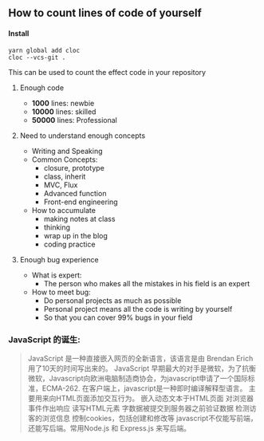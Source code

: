 ## How to count lines of code of yourself

#### Install
 ```
 yarn global add cloc
 cloc --vcs-git .
 ```
This can be used to count the effect code in your repository

1. Enough code
   - **1000** lines: newbie
   - **10000** lines: skilled
   - **50000** lines: Professional

2. Need to understand enough concepts
   - Writing and Speaking
   - Common Concepts:
     - closure, prototype
     - class, inherit
     - MVC, Flux
     - Advanced function
     - Front-end engineering
   - How to accumulate
     - making notes at class
     - thinking
     - wrap up in the blog
     - coding practice

3. Enough bug experience
    - What is expert:
      - The person who makes all the mistakes in his field is an expert
    - How to meet bug:
      - Do personal projects as much as possible
      - Personal project means all the code is writing by yourself
      - So that you can cover 99% bugs in your field

### JavaScript 的诞生:
> JavaScript 是一种直接嵌入网页的全新语言，该语言是由 Brendan Erich用了10天的时间写出来的。
JavaScript 早期最大的对手是微软，为了抗衡微软，Javascript向欧洲电脑制造商协会，为javascript申请了一个国际标准，ECMA-262.
在客户端上，javascript是一种即时编译解释型语言。
 主要用来向HTML页面添加交互行为。
嵌入动态文本于HTML页面
对浏览器事件作出响应
读写HTML元素
字数据被提交到服务器之前验证数据
检测访客的浏览信息
控制cookies，包括创建和修改等
>javascript不仅能写前端，还能写后端。常用Node.js 和 Express.js 来写后端。




